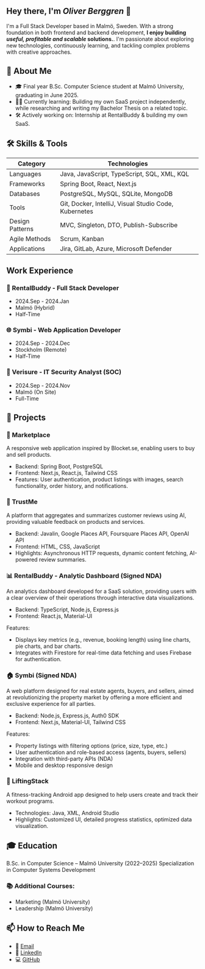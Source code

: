 ## Hey there, I'm *Oliver Berggren* 🤙

I'm a Full Stack Developer based in Malmö, Sweden. With a strong foundation in both frontend and backend development, **I enjoy building *useful, profitable and scalable* solutions.**. I'm passionate about exploring new technologies, continuously learning, and tackling complex problems with creative approaches.

## 🌱 About Me
- 🎓 Final year B.Sc. Computer Science student at Malmö University, graduating in June 2025. 
- 🧑‍💻 Currently learning: Building my own SaaS project independently, while researching and writing my Bachelor Thesis on a related topic.
- 🛠️ Actively working on: Internship at RentalBuddy & building my own SaaS.  

## 🛠️ Skills & Tools

| **Category**       | **Technologies**                                      |
|--------------------|-------------------------------------------------------|
| Languages          | Java, JavaScript, TypeScript, SQL, XML, KQL           |
| Frameworks         | Spring Boot, React, Next.js                           |
| Databases          | PostgreSQL, MySQL, SQLite, MongoDB                    |
| Tools              | Git, Docker, IntelliJ, Visual Studio Code, Kubernetes |
| Design Patterns    | MVC, Singleton, DTO, Publish-Subscribe                |
| Agile Methods      | Scrum, Kanban                                         |
| Applications       | Jira, GitLab, Azure, Microsoft Defender               | 

## Work Experience
### 💼 RentalBuddy - Full Stack Developer
- 2024.Sep - 2024.Jan
- Malmö (Hybrid)
- Half-Time

### 🌐 Symbi - Web Application Developer       
- 2024.Sep - 2024.Dec
- Stockholm (Remote)
- Half-Time

### 🔐 Verisure - IT Security Analyst (SOC)
- 2024.Sep - 2024.Nov
- Malmö (On Site)
- Full-Time

## 📂 Projects
### 🛒 Marketplace
A responsive web application inspired by Blocket.se, enabling users to buy and sell products.
- Backend: Spring Boot, PostgreSQL
- Frontend: Next.js, React.js, Tailwind CSS
- Features: User authentication, product listings with images, search functionality, order history, and notifications.

### 🤖 TrustMe
A platform that aggregates and summarizes customer reviews using AI, providing valuable feedback on products and services.
- Backend: Javalin, Google Places API, Foursquare Places API, OpenAI API
- Frontend: HTML, CSS, JavaScript
- Highlights: Asynchronous HTTP requests, dynamic content fetching, AI-powered review summaries.

### 📊 RentalBuddy - Analytic Dashboard (Signed NDA) 
An analytics dashboard developed for a SaaS solution, providing users with a clear overview of their operations through interactive data visualizations.
- Backend: TypeScript, Node.js, Express.js
- Frontend: React.js, Material-UI
  
Features:
- Displays key metrics (e.g., revenue, booking length) using line charts, pie charts, and bar charts.
- Integrates with Firestore for real-time data fetching and uses Firebase for authentication.

### 🏠 Symbi (Signed NDA)
A web platform designed for real estate agents, buyers, and sellers, aimed at revolutionizing the property market by offering a more efficient and exclusive experience for all parties.
- Backend: Node.js, Express.js, Auth0 SDK
- Frontend: Next.js, Material-UI, Tailwind CSS

Features:
- Property listings with filtering options (price, size, type, etc.)
- User authentication and role-based access (agents, buyers, sellers)
- Integration with third-party APIs (NDA)
- Mobile and desktop responsive design

### 💪 LiftingStack
A fitness-tracking Android app designed to help users create and track their workout programs.
- Technologies: Java, XML, Android Studio
- Highlights: Customized UI, detailed progress statistics, optimized data visualization.

## 🎓 Education
B.Sc. in Computer Science – Malmö University (2022–2025)
Specialization in Computer Systems Development

### 📚 Additional Courses:
- Marketing (Malmö University)
- Leadership (Malmö University)

## 📫 How to Reach Me
- 📧 [Email](oliverberggren00@gmail.com)
- 💼 [LinkedIn](https://www.linkedin.com/in/oliver-berggren-97a294274/)
- 💻 [GitHub](https://github.com/obpop) 


<!--
**obpop/obpop** is a ✨ _special_ ✨ repository because its `README.md` (this file) appears on your GitHub profile.

Here are some ideas to get you started:

- 🔭 I’m currently working on ...
- 🌱 I’m currently learning ...
- 👯 I’m looking to collaborate on ...
- 🤔 I’m looking for help with ...
- 💬 Ask me about ...
- 📫 How to reach me: ...
- 😄 Pronouns: ...
- ⚡ Fun fact: ...
-->
